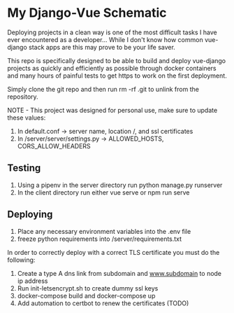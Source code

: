 # My Django-Vue Schematic
Deploying projects in a clean way is one of the most difficult tasks I have ever encountered as a developer... While I don't know how common vue-django stack apps are this may prove to be your life saver.

This repo is specifically designed to be able to build and deploy vue-django projects as quickly and efficiently as possible through docker containers and many hours of painful tests to get https to work on the first deployment.

Simply clone the git repo and then run rm -rf .git to unlink from the repository.

NOTE - This project was designed for personal use, make sure to update these values:
1. In default.conf -> server name, location /, and ssl certificates
2. In /server/server/settings.py -> ALLOWED_HOSTS, CORS_ALLOW_HEADERS
 

## Testing
1. Using a pipenv in the server directory run python manage.py runserver
2. In the client directory run either vue serve or npm run serve


## Deploying
1. Place any necessary environment variables into the .env file
2. freeze python requirements into /server/requirements.txt

In order to correctly deploy with a correct TLS certificate you must do the following:
1. Create a type A dns link from subdomain and www.subdomain to node ip address
2. Run init-letsencrypt.sh to create dummy ssl keys
3. docker-compose build and docker-compose up
4. Add automation to certbot to renew the certificates (TODO)
